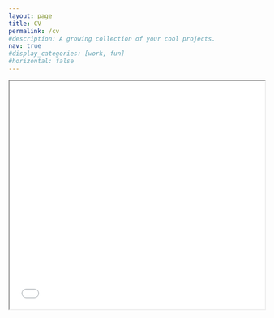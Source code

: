 ```yaml
---
layout: page
title: CV
permalink: /cv
#description: A growing collection of your cool projects.
nav: true
#display_categories: [work, fun]
#horizontal: false
---
```



<iframe src="assets/zandercv.pdf" width="100%" height="450px"></iframe>

